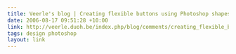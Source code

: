 ```yaml
---
title: Veerle's blog | Creating flexible buttons using Photoshop shapes and styles
date: 2006-08-17 09:51:28 +10:00
link: http://veerle.duoh.be/index.php/blog/comments/creating_flexible_buttons_using_photoshop_shapes_and_styles/
tags: design photoshop
layout: link
---
```

